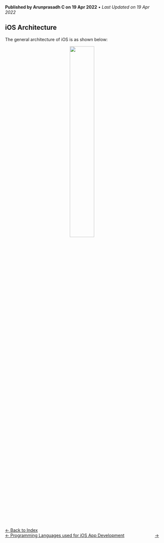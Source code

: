 **Published by Arunprasadh C on 19 Apr 2022** • *Last Updated on 19 Apr 2022*

## iOS Architecture
The general architecture of iOS is as shown below:
<p align="center">
<img src="https://github.com/techinessoverloaded/iOSAppDevBasics/blob/main/assets/images/ios_app_arch.png" height="40%" width="40%">
</p>
<a href="https://techinessoverloaded.github.io/iOSAppDevBasics/index.html">&larr; Back to Index</a>
<br>
<span style="float: left">
<a href="https://techinessoverloaded.github.io/iOSAppDevBasics/proglang.html">&larr; Programming Languages used for iOS App Development</a>
</span>
<span style="float: right">
<a href="https://techinessoverloaded.github.io/iOSAppDevBasics/"> &rarr;</a>
</span>
